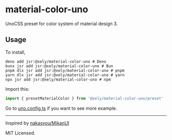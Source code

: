 # material-color-uno

UnoCSS preset for color system of material design 3.

## Usage

To install,

```shell
deno add jsr:@xely/material-color-uno # Deno
bunx jsr add jsr:@xely/material-color-uno # Bun
pnpm dlx jsr add jsr:@xely/material-color-uno # pnpm
yarn dlx jsr add jsr:@xely/material-color-uno # yarn
npx jsr add jsr:@xely/material-color-uno # npm
```

Import this:

```ts
import { presetMaterialColor } from '@xely/material-color-uno/preset'
```

Go to [uno.config.ts](./uno.config.ts) if you want to see more example.

---

Inspired by [nakasyou/MikanUI](https://github.com/nakasyou/MikanUI)

MIT Licensed.
